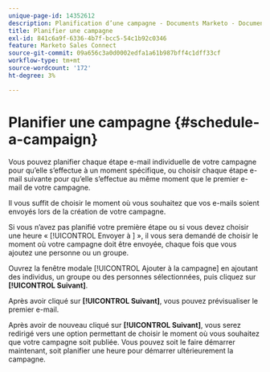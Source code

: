 ```yaml
---
unique-page-id: 14352612
description: Planification d’une campagne - Documents Marketo - Documentation du produit
title: Planifier une campagne
exl-id: 841c6a9f-6336-4b7f-bcc5-54c1b92c0346
feature: Marketo Sales Connect
source-git-commit: 09a656c3a0d0002edfa1a61b987bff4c1dff33cf
workflow-type: tm+mt
source-wordcount: '172'
ht-degree: 3%

---
```


# Planifier une campagne {#schedule-a-campaign}

Vous pouvez planifier chaque étape e-mail individuelle de votre campagne pour qu’elle s’effectue à un moment spécifique, ou choisir chaque étape e-mail suivante pour qu’elle s’effectue au même moment que le premier e-mail de votre campagne.

Il vous suffit de choisir le moment où vous souhaitez que vos e-mails soient envoyés lors de la création de votre campagne.

Si vous n’avez pas planifié votre première étape ou si vous devez choisir une heure « [!UICONTROL  Envoyer à ] », il vous sera demandé de choisir le moment où votre campagne doit être envoyée, chaque fois que vous ajoutez une personne ou un groupe.

Ouvrez la fenêtre modale [!UICONTROL Ajouter à la campagne] en ajoutant des individus, un groupe ou des personnes sélectionnées, puis cliquez sur **[!UICONTROL Suivant]**.

Après avoir cliqué sur **[!UICONTROL Suivant]**, vous pouvez prévisualiser le premier e-mail.

Après avoir de nouveau cliqué sur **[!UICONTROL Suivant]**, vous serez redirigé vers une option permettant de choisir le moment où vous souhaitez que votre campagne soit publiée. Vous pouvez soit le faire démarrer maintenant, soit planifier une heure pour démarrer ultérieurement la campagne.
